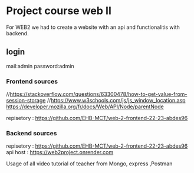 # Project course web II

For WEB2 we had to create a website with an api and functionalitis with backend.

## login

mail:admin
password:admin

### Frontend sources

//https://stackoverflow.com/questions/63300478/how-to-get-value-from-session-storage
//https://www.w3schools.com/js/js_window_location.asp
https://developer.mozilla.org/fr/docs/Web/API/Node/parentNode

repisetory : https://github.com/EHB-MCT/web-2-frontend-22-23-abdes96

### Backend sources
repisetory : https://github.com/EHB-MCT/web-2-frontend-22-23-abdes96
api host : https://web2project.onrender.com

Usage of all video tutorial of teacher from Mongo, express ,Postman
